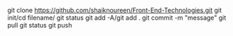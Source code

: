 git clone https://github.com/shaiknoureen/Front-End-Technologies.git
git init/cd filename/
git status
git add -A/git add .
git commit -m "message"
git pull
git status
git push
